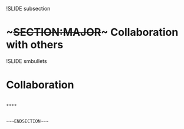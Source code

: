 !SLIDE subsection
# ~~~SECTION:MAJOR~~~ Collaboration with others

!SLIDE smbullets
# Collaboration



~~~SECTION:handouts~~~

****


~~~ENDSECTION~~~

